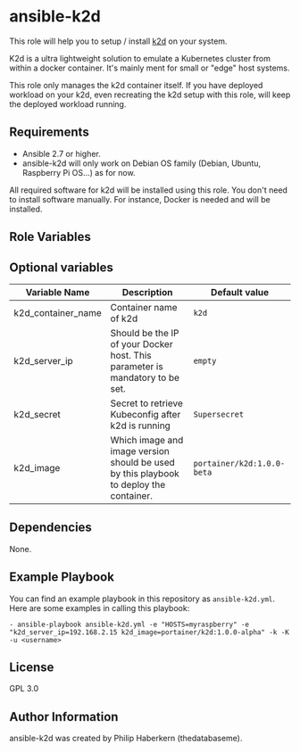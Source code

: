 ansible-k2d
=========

This role will help you to setup / install [k2d](https://k2d.io/) on your system.

K2d is a ultra lightweight solution to emulate a Kubernetes cluster from within a docker
container. It's mainly ment for small or "edge" host systems.

This role only manages the k2d container itself. If you have deployed workload on your
k2d, even recreating the k2d setup with this role, will keep the deployed workload running.

Requirements
------------

 - Ansible 2.7 or higher.
 - ansible-k2d will only work on Debian OS family (Debian, Ubuntu, Raspberry Pi OS...) as for now.

All required software for k2d will be installed using this role. You don't need to install
software manually. For instance, Docker is needed and will be installed.

Role Variables
--------------

## Optional variables

| Variable Name      | Description                                                                            | Default value               |
| ------------------ | -------------------------------------------------------------------------------------- | --------------------------- |
| k2d_container_name | Container name of k2d                                                                  | `k2d`                       |
| k2d_server_ip      | Should be the IP of your Docker host. This parameter is mandatory to be set.           | `empty`                     |
| k2d_secret         | Secret to retrieve Kubeconfig after k2d is running                                     | `Supersecret`               |
| k2d_image          | Which image and image version should be used by this playbook to deploy the container. | `portainer/k2d:1.0.0-beta` |

Dependencies
------------

None.

Example Playbook
----------------

You can find an example playbook in this repository as `ansible-k2d.yml`. Here are some
examples in calling this playbook:

    - ansible-playbook ansible-k2d.yml -e "HOSTS=myraspberry" -e "k2d_server_ip=192.168.2.15 k2d_image=portainer/k2d:1.0.0-alpha" -k -K -u <username>

License
-------

GPL 3.0

Author Information
------------------

ansible-k2d was created by Philip Haberkern (thedatabaseme).